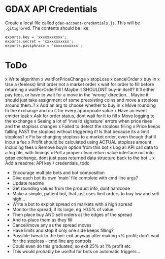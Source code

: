 # GDAX API Credentials
Create a local file called `gdax-account-credentials.js`. This will be `.gitignore`d. The contents should be like:
```
exports.key = 'xxxxxxxxxxx';
exports.secret = 'xxxxxxxxxxx';
exports.passphrase = 'xxxxxxxxxxx';
```

# ToDo

x Write algorithm
x waitForPriceChange
x stopLoss
x cancelOrder
x buy in
 x Use a (feeless) limit order not a market order
 x wait for order to fill before returning
 x waitForOrderFill
! Maybe it SHOULDNT buy-in itself? It'll either pay fees, or have to wait for a move in the 'wrong' direction...
   Maybe it should just take assignment of some preexisting coins and move a stoploss around them..?
 x Add an arg to choose whether to buy in
x Move rounding to the exchange and do it for every appropriate value
x Have an event emitter leak
 x Ask for order status, dont wait for it to fill
x Move logging to the exchange
x Seeing a lot of 'invalid signature' errors when price rises and the stoploss changes
x Failed to detect the stoploss filling
x Price keeps falling PAST the stoploss without triggering it! Is that because its a limit stoploss?
 x Fix by changing stoploss to a market order, even though that'll incur a fee
x Profit should be calculated using ACTUAL stoploss amount including fees
x Remove buyin option from this bot
x Log all API call data to a log file, with timings
x Pull a proper clean return value interface out into gdax exchange, dont just pass returned data structure back to the bot...
x Add a readme: API key / credentials, todo
* Encourage multiple bots and bot composition
 * Give each bot its own 'main' file complete with cmd line args?
 * Update readme
* Get rounding values from the product info, dont hardcode
* Make a simple, patient bot, that just uses limit orders to buy low and sell high...
* Write a bot to exploit spread on markets with a high spread
 * Monitor the spread; if its large, eg >0.5% of value
 * Then place buy AND sell orders at the edges of the spread
 * And re-place them as they fill
 * Cancel/move any as the spread moves
 * Have limits and stop if only one side keeps filling?
* Possible tweak to the bot: exit anyway after making x% profit; don't wait for the stoploss - cmd line arg controls
 * Could even do this graduated; so exit 25% at 1% profit etc
 * This would probably be uselful for bots on automatic triggers...
